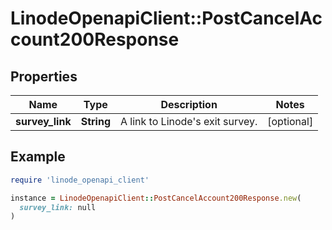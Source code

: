 # LinodeOpenapiClient::PostCancelAccount200Response

## Properties

| Name | Type | Description | Notes |
| ---- | ---- | ----------- | ----- |
| **survey_link** | **String** | A link to Linode&#39;s exit survey. | [optional] |

## Example

```ruby
require 'linode_openapi_client'

instance = LinodeOpenapiClient::PostCancelAccount200Response.new(
  survey_link: null
)
```

